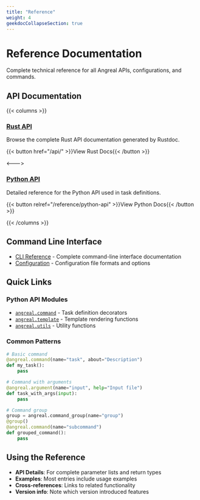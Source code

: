 ```yaml
---
title: "Reference"
weight: 4
geekdocCollapseSection: true
---
```


# Reference Documentation

Complete technical reference for all Angreal APIs, configurations, and commands.

## API Documentation

{{< columns >}}

### [Rust API](/api/)
Browse the complete Rust API documentation generated by Rustdoc.

{{< button href="/api/" >}}View Rust Docs{{< /button >}}

<--->

### [Python API](/angreal/reference/python-api)
Detailed reference for the Python API used in task definitions.

{{< button relref="/reference/python-api" >}}View Python Docs{{< /button >}}

{{< /columns >}}

## Command Line Interface

- [CLI Reference](/angreal/reference/cli) - Complete command-line interface documentation
- [Configuration](/angreal/reference/configuration) - Configuration file formats and options

## Quick Links

### Python API Modules

- [`angreal.command`](/angreal/reference/python-api/commands) - Task definition decorators
- [`angreal.template`](/angreal/reference/python-api/templates) - Template rendering functions
- [`angreal.utils`](/angreal/reference/python-api/utils) - Utility functions

### Common Patterns

```python
# Basic command
@angreal.command(name="task", about="Description")
def my_task():
    pass

# Command with arguments
@angreal.argument(name="input", help="Input file")
def task_with_args(input):
    pass

# Command group
group = angreal.command_group(name="group")
@group()
@angreal.command(name="subcommand")
def grouped_command():
    pass
```

## Using the Reference

- **API Details**: For complete parameter lists and return types
- **Examples**: Most entries include usage examples
- **Cross-references**: Links to related functionality
- **Version info**: Note which version introduced features
